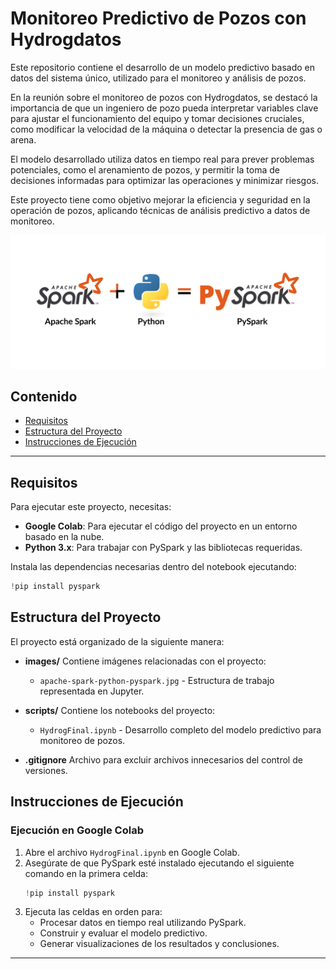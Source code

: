 # Monitoreo Predictivo de Pozos con Hydrogdatos

Este repositorio contiene el desarrollo de un modelo predictivo basado en datos del sistema único, utilizado para el monitoreo y análisis de pozos. 

En la reunión sobre el monitoreo de pozos con Hydrogdatos, se destacó la importancia de que un ingeniero de pozo pueda interpretar variables clave para ajustar el funcionamiento del equipo y tomar decisiones cruciales, como modificar la velocidad de la máquina o detectar la presencia de gas o arena.

El modelo desarrollado utiliza datos en tiempo real para prever problemas potenciales, como el arenamiento de pozos, y permitir la toma de decisiones informadas para optimizar las operaciones y minimizar riesgos.

Este proyecto tiene como objetivo mejorar la eficiencia y seguridad en la operación de pozos, aplicando técnicas de análisis predictivo a datos de monitoreo.

![](images/apache-spark-python-pyspark.jpg)

## Contenido
- [Requisitos](#requisitos)
- [Estructura del Proyecto](#estructura-del-proyecto)
- [Instrucciones de Ejecución](#instrucciones-de-ejecución)

---

## Requisitos

Para ejecutar este proyecto, necesitas:

- **Google Colab**: Para ejecutar el código del proyecto en un entorno basado en la nube.
- **Python 3.x**: Para trabajar con PySpark y las bibliotecas requeridas.

Instala las dependencias necesarias dentro del notebook ejecutando:

```python
!pip install pyspark
```

## Estructura del Proyecto

El proyecto está organizado de la siguiente manera:

- **images/**
  Contiene imágenes relacionadas con el proyecto:
  - `apache-spark-python-pyspark.jpg` - Estructura de trabajo representada en Jupyter.

- **scripts/**
  Contiene los notebooks del proyecto:
  - `HydrogFinal.ipynb` - Desarrollo completo del modelo predictivo para monitoreo de pozos.

- **.gitignore**
  Archivo para excluir archivos innecesarios del control de versiones.

## Instrucciones de Ejecución

### Ejecución en Google Colab

1. Abre el archivo `HydrogFinal.ipynb` en Google Colab.
2. Asegúrate de que PySpark esté instalado ejecutando el siguiente comando en la primera celda:
   ```python
   !pip install pyspark
   ```
3. Ejecuta las celdas en orden para:
   - Procesar datos en tiempo real utilizando PySpark.
   - Construir y evaluar el modelo predictivo.
   - Generar visualizaciones de los resultados y conclusiones.

---
